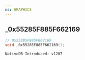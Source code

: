 ```yaml
---
ns: GRAPHICS
---
```

## _0x55285F885F662169

```c
// 0x55285F885F662169
void _0x55285F885F662169();
```

```
NativeDB Introduced: v1207
```

